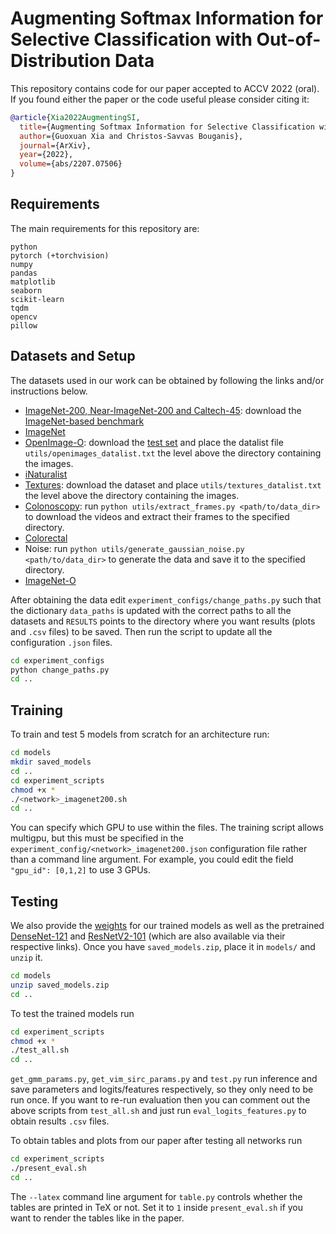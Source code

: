 # Augmenting Softmax Information for Selective Classification with Out-of-Distribution Data

This repository contains code for our paper accepted to ACCV 2022 (oral).
If you found either the paper or the code useful please consider citing it:
```bibtex
@article{Xia2022AugmentingSI,
  title={Augmenting Softmax Information for Selective Classification with Out-of-Distribution Data},
  author={Guoxuan Xia and Christos-Savvas Bouganis},
  journal={ArXiv},
  year={2022},
  volume={abs/2207.07506}
}
```

## Requirements
The main requirements for this repository are:
```
python
pytorch (+torchvision)
numpy
pandas
matplotlib
seaborn
scikit-learn
tqdm
opencv
pillow
```


## Datasets and Setup
The datasets used in our work can be obtained by following the links and/or instructions below.
- [ImageNet-200, Near-ImageNet-200 and Caltech-45](https://github.com/daintlab/unknown-detection-benchmarks): download the [ImageNet-based benchmark](https://docs.google.com/uc?export=download&id=1gapHov_B-DZ9bKOffg2DFx7lLPOe1T7l)
- [ImageNet](https://www.image-net.org/)
- [OpenImage-O](https://github.com/haoqiwang/vim): download the [test set](https://github.com/cvdfoundation/open-images-dataset) and place the datalist file `utils/openimages_datalist.txt` the level above the directory containing the images.
- [iNaturalist](https://github.com/deeplearning-wisc/large_scale_ood)
- [Textures](https://www.robots.ox.ac.uk/~vgg/data/dtd/): download the dataset and place `utils/textures_datalist.txt` the level above the directory containing the images.
- [Colonoscopy](http://www.depeca.uah.es/colonoscopy_dataset/): run `python utils/extract_frames.py <path/to/data_dir>` to download the videos and extract their frames to the specified directory.
- [Colorectal](https://zenodo.org/record/53169#.Yr21hXbMJ3j)
- Noise: run `python utils/generate_gaussian_noise.py <path/to/data_dir>` to generate the data and save it to the specified directory.
- [ImageNet-O](https://github.com/hendrycks/natural-adv-examples)

After obtaining the data edit `experiment_configs/change_paths.py` such that the dictionary `data_paths` is updated with the correct paths to all the datasets and `RESULTS` points to the directory where you want results (plots and `.csv` files) to be saved. Then run the script to update all the configuration `.json` files.
```bash
cd experiment_configs
python change_paths.py
cd ..
```
## Training
To train and test 5 models from scratch for an architecture run:
```bash
cd models
mkdir saved_models
cd ..
cd experiment_scripts
chmod +x *
./<network>_imagenet200.sh
cd ..
``` 
You can specify which GPU to use within the files. The training script allows multigpu, but this must be specified in the `experiment_config/<network>_imagenet200.json` configuration file rather than a command line argument. For example, you could edit the field `"gpu_id": [0,1,2]` to use 3 GPUs.
## Testing
We also provide the [weights](https://drive.google.com/uc?export=download&id=1MoVCligDFmnN84GxOF4tJ9MYNOyql8ra
) for our trained models as well as the pretrained [DenseNet-121](https://download.pytorch.org/models/densenet121-a639ec97.pth) and [ResNetV2-101](https://storage.googleapis.com/bit_models/BiT-S-R101x1.npz) (which are also available via their respective links). Once you have `saved_models.zip`, place it in `models/` and `unzip` it.
```bash
cd models
unzip saved_models.zip
cd ..
```
To test the trained models run 
```bash
cd experiment_scripts
chmod +x *
./test_all.sh
cd ..
```
`get_gmm_params.py`, `get_vim_sirc_params.py` and `test.py` run inference and save parameters and logits/features respectively, so they only need to be run once. If you want to re-run evaluation then you can comment out the above scripts from `test_all.sh` and just run `eval_logits_features.py` to obtain results `.csv` files. 

To obtain tables and plots from our paper after testing all networks run 
```bash
cd experiment_scripts
./present_eval.sh
cd ..
```
 The `--latex` command line argument for `table.py` controls whether the tables are printed in TeX or not. Set it to `1` inside `present_eval.sh` if you want to render the tables like in the paper.
